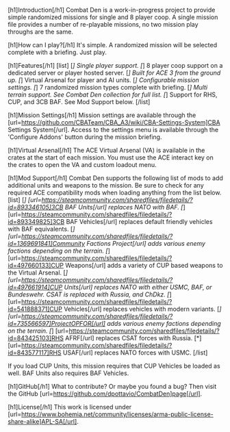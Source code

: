 [h1]Introduction[/h1]
Combat Den is a work-in-progress project to provide simple randomized missions for single and 8 player coop.  A single mission file provides a number of re-playable missions, no two mission play throughs are the same.

[h1]How can I play?[/h1]
It's simple.  A randomized mission will be selected complete with a briefing.  Just play.

[h1]Features[/h1]
[list]
[*] Single player support.
[*] 8 player coop support on a dedicated server or player hosted server.
[*] Built for ACE 3 from the ground up.
[*] Virtual Arsenal for player and AI units.
[*] Configurable mission settings.
[*] 7 randomized mission types complete with briefing.
[*] Multi terrain support.  See Combat Den collection for full list.
[*] Support for RHS, CUP, and 3CB BAF.  See Mod Support below.
[/list]

[h1]Mission Settings[/h1]
Mission settings are available through the [url=https://github.com/CBATeam/CBA_A3/wiki/CBA-Settings-System]CBA Settings System[/url].
Access to the settings menu is available through the 'Configure Addons' button during the mission briefing.

[h1]Virtual Arsenal[/h1]
The ACE Virtual Arsenal (VA) is available in the crates at the start of each mission.  You must use the ACE interact key on the crates to open the VA and custom loadout menu.

[h1]Mod Support[/h1]
Combat Den supports the following list of mods to add additional units and weapons to the mission.  Be sure to check for any required ACE compatibility mods when loading anything from the list below.
[list]
[*] [url=https://steamcommunity.com/sharedfiles/filedetails/?id=893346105]3CB BAF Units[/url] replaces NATO with BAF.
[*] [url=https://steamcommunity.com/sharedfiles/filedetails/?id=893349825]3CB BAF Vehicles[/url] replaces default friendly vehicles with BAF equivalents.
[*] [url=https://steamcommunity.com/sharedfiles/filedetails/?id=1369691841]Community Factions Project[/url] adds various enemy factions depending on the terrain.
[*] [url=https://steamcommunity.com/sharedfiles/filedetails/?id=497660133]CUP Weapons[/url] adds a variety of CUP based weapons to the Virtual Arsenal.
[*] [url=https://steamcommunity.com/sharedfiles/filedetails/?id=497661914]CUP Units[/url] replaces NATO with either USMC, BAF, or Bundeswehr.  CSAT is replaced with Russia, and ChDkz.
[*] [url=https://steamcommunity.com/sharedfiles/filedetails/?id=541888371]CUP Vehicles[/url] replaces vehicles with modern variants.
[*] [url=https://steamcommunity.com/sharedfiles/filedetails/?id=735566597]ProjectOPFOR[/url] adds various enemy factions depending on the terrain.
[*] [url=https://steamcommunity.com/sharedfiles/filedetails/?id=843425103]RHS AFRF[/url] replaces CSAT forces with Russia.
[*] [url=https://steamcommunity.com/sharedfiles/filedetails/?id=843577117]RHS USAF[/url] replaces NATO forces with USMC.
[/list]

If you load CUP Units, this mission requires that CUP Vehicles be loaded as well.  BAF Units also requires BAF Vehicles.

[h1]GitHub[/h1]
What to contribute?  Or maybe you found a bug?  Then visit the GitHub [url=https://github.com/dpottavio/CombatDen]page[/url].

[h1]License[/h1]
This work is licensed under [url=https://www.bohemia.net/community/licenses/arma-public-license-share-alike]APL-SA[/url].
